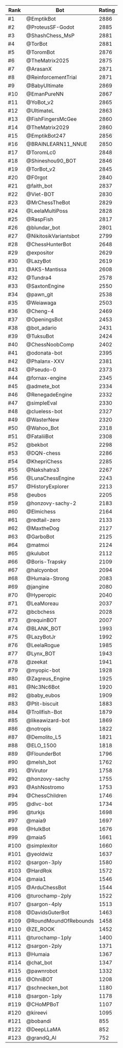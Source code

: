 Rank|Bot|Rating
---|---|---
#1|@EmptikBot|2886
#2|@ProteusSF-Godot|2885
#3|@ShashChess_MsP|2881
#4|@TorBot|2881
#5|@ToromBot|2876
#6|@TheMatrix2025|2875
#7|@ArasanX|2871
#8|@ReinforcementTrial|2871
#9|@BabyUltimate|2869
#10|@EmanPureNN|2867
#11|@YoBot_v2|2865
#12|@UltimateL|2863
#13|@FishFingersMcGee|2860
#14|@TheMatrix2029|2860
#15|@EmptikBot247|2856
#16|@BRAINLEARN11_NNUE|2850
#17|@ToromLc0|2848
#18|@Shineshou90_BOT|2846
#19|@TorBot_v2|2845
#20|@F0rgot|2840
#21|@faith_bot|2837
#22|@Viet-BOT|2830
#23|@MrChessTheBot|2829
#24|@LeelaMultiPoss|2828
#25|@RaspFish|2817
#26|@blundar_bot|2801
#27|@NikitosikVariantsbot|2799
#28|@ChessHunterBot|2648
#29|@expositor|2629
#30|@LazyBot|2619
#31|@AKS-Mantissa|2608
#32|@Tundra4|2578
#33|@SaxtonEngine|2550
#34|@pawn_git|2538
#35|@Weiawaga|2503
#36|@Cheng-4|2469
#37|@OpeningsBot|2453
#38|@bot_adario|2431
#39|@TuksuBot|2424
#40|@ChessNoobComp|2402
#41|@odonata-bot|2395
#42|@Phalanx-XXV|2381
#43|@Pseudo-0|2373
#44|@fornax-engine|2345
#45|@admete_bot|2334
#46|@RenegadeEngine|2332
#47|@simpleEval|2330
#48|@clueless-bot|2327
#49|@WasterNew|2320
#50|@Wahoo_Bot|2318
#51|@FataliiBot|2308
#52|@bekbot|2298
#53|@DQN-chess|2286
#54|@KhepriChess|2285
#55|@Nakshatra3|2267
#56|@LunaChessEngine|2243
#57|@HistoryExplorer|2213
#58|@eubos|2205
#59|@honzovy-sachy-2|2183
#60|@Elmichess|2164
#61|@redtail-zero|2133
#62|@MaxtheDog|2127
#63|@GarboBot|2125
#64|@matmoi|2124
#65|@kulubot|2112
#66|@Boris-Trapsky|2109
#67|@halcyonbot|2094
#68|@Humaia-Strong|2083
#69|@jangine|2080
#70|@Hyperopic|2040
#71|@LeaMoreau|2037
#72|@bcbchess|2028
#73|@requinBOT|2007
#74|@BLANK_BOT|1993
#75|@LazyBotJr|1992
#76|@LeelaRogue|1985
#77|@Lynx_BOT|1943
#78|@zeekat|1941
#79|@myopic-bot|1928
#80|@Zagreus_Engine|1925
#81|@Nc3Nc6Bot|1920
#82|@baby_eubos|1909
#83|@Ptit-biscuit|1883
#84|@Trollfish-Bot|1879
#85|@likeawizard-bot|1869
#86|@notropis|1822
#87|@Demolito_L5|1821
#88|@ELO_1500|1818
#89|@FlounderBot|1796
#90|@melsh_bot|1762
#91|@Virutor|1758
#92|@honzovy-sachy|1755
#93|@AshNostromo|1753
#94|@ChessChildren|1746
#95|@dlvc-bot|1734
#96|@turkjs|1698
#97|@maia9|1697
#98|@HulkBot|1676
#99|@maia5|1661
#100|@simplexitor|1660
#101|@yeoldwiz|1637
#102|@sargon-3ply|1580
#103|@HardRok|1572
#104|@maia1|1546
#105|@ArduChessBot|1544
#106|@turochamp-2ply|1522
#107|@sargon-4ply|1513
#108|@DavidsGuterBot|1463
#109|@RoundMoundOfRebounds|1458
#110|@ZE_ROOK|1452
#111|@turochamp-1ply|1400
#112|@sargon-2ply|1371
#113|@Humaia|1367
#114|@chat_bot|1347
#115|@pawnrobot|1332
#116|@OhniBOT|1208
#117|@schnecken_bot|1180
#118|@sargon-1ply|1178
#119|@CHoMPBoT|1107
#120|@kireevi|1095
#121|@bobandi|855
#122|@DeepLLaMA|852
#123|@grandQ_AI|752
